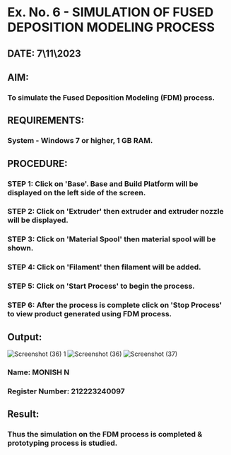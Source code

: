 # Ex. No. 6 - SIMULATION OF FUSED DEPOSITION MODELING PROCESS

## DATE: 7\11\2023 
## AIM:
### To simulate the Fused Deposition Modeling (FDM) process.

## REQUIREMENTS:
### System - Windows 7 or higher, 1 GB RAM.

## PROCEDURE:
### STEP 1: Click on 'Base'. Base and Build Platform will be displayed on the left side of the screen.
### STEP 2: Click on 'Extruder' then extruder and extruder nozzle will be displayed.
### STEP 3: Click on 'Material Spool' then material spool will be shown.
### STEP 4: Click on 'Filament' then filament will be added.
### STEP 5: Click on 'Start Process' to begin the process.
### STEP 6: After the process is complete click on 'Stop Process' to view product generated using FDM process.

## Output:
![Screenshot (36) 1](https://github.com/Monishofficial/Ex.-No---6.-SIMULATION-OF-FUSED-DEPOSITION-MODELING-PROCESS/assets/149455421/6750ce32-5512-434f-845a-c482b0a1e0fd)
![Screenshot (36)](https://github.com/Monishofficial/Ex.-No---6.-SIMULATION-OF-FUSED-DEPOSITION-MODELING-PROCESS/assets/149455421/eaf6c37f-1134-4c5c-b82a-0281d3b02e90)
![Screenshot (37)](https://github.com/Monishofficial/Ex.-No---6.-SIMULATION-OF-FUSED-DEPOSITION-MODELING-PROCESS/assets/149455421/6d56db25-e888-48c7-a568-5faca0715869)

### Name: MONISH N
### Register Number: 212223240097

## Result:
### Thus the simulation on the FDM process is completed & prototyping process is studied.
